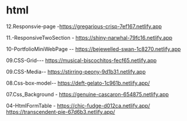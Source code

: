 # html 
  12.Responsvie-page -https://gregarious-crisp-7ef167.netlify.app

  11.-ResponsiveTwoSection - https://shiny-narwhal-79fc16.netlify.app

  10-PortfolioMiniWebPage -- https://bejewelled-swan-1c8270.netlify.app
  
  09.CSS-Grid--- https://musical-biscochitos-fecf65.netlify.app
  
  09.CSS-Media-- https://stirring-peony-9d1b31.netlify.app
  
  08.Css-box-model-- https://deft-gelato-1c961b.netlify.app/

  07.Css_Background - https://genuine-cascaron-654875.netlify.app
  
  04-HtmlFormTable - https://chic-fudge-d012ca.netlify.app/
                     https://transcendent-pie-67d6b3.netlify.app/
                  

